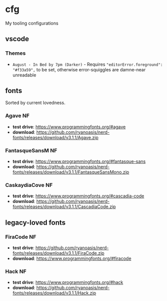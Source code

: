 # cfg

My tooling configurations

## vscode

### Themes

- `August - In Bed by 7pm (Darker)` - Requires `"editorError.foreground": "#f33a59",` to be set, otherwise error-squiggles are damne-near unreadable
## fonts

Sorted by current lovedness.

### Agave NF

- **test drive**: https://www.programmingfonts.org/#agave
- **download**: https://github.com/ryanoasis/nerd-fonts/releases/download/v3.1.1/Agave.zip

### FantasqueSansM NF

- **test drive**: https://www.programmingfonts.org/#fantasque-sans
- **download**: https://github.com/ryanoasis/nerd-fonts/releases/download/v3.1.1/FantasqueSansMono.zip

### CaskaydiaCove NF

- **test drive**: https://www.programmingfonts.org/#cascadia-code
- **download**: https://github.com/ryanoasis/nerd-fonts/releases/download/v3.1.1/CascadiaCode.zip

## legacy-loved fonts

### FiraCode NF

- **test drive**: https://github.com/ryanoasis/nerd-fonts/releases/download/v3.1.1/FiraCode.zip
- **download**: https://www.programmingfonts.org/#firacode

### Hack NF

- **test drive**: https://www.programmingfonts.org/#hack
- **download**: https://github.com/ryanoasis/nerd-fonts/releases/download/v3.1.1/Hack.zip
